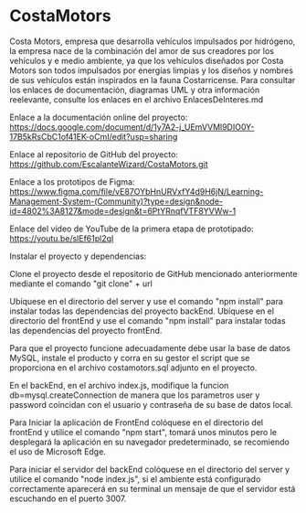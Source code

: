 # CostaMotors
Costa Motors, empresa que desarrolla vehículos impulsados por hidrógeno, la empresa nace de la combinación del amor de sus creadores por los vehículos y e medio ambiente, ya que los vehículos diseñados por Costa Motors son todos impulsados por energías limpias y los diseños y nombres de sus vehículos están inspirados en la fauna Costarricense.
Para consultar los enlaces de documentación, diagramas UML y otra información reelevante, consulte los enlaces en el archivo EnlacesDeInteres.md

Enlace a la documentación online del proyecto: https://docs.google.com/document/d/1y7A2-j_UEmVVMl9DIO0Y-17B5kRsCbC1of41EK-oCmI/edit?usp=sharing

Enlace al repositorio de GitHub del proyecto: https://github.com/EscalanteWizard/CostaMotors.git

Enlace a los prototipos de Figma: https://www.figma.com/file/vE87OYbHnURVxfY4d9H6jN/Learning-Management-System-(Community)?type=design&node-id=4802%3A8127&mode=design&t=6PtYRnqfVTF8YVWw-1

Enlace del vídeo de YouTube de la primera etapa de prototipado: https://youtu.be/slEf61pl2qI


Instalar el proyecto y dependencias:

Clone el proyecto desde el repositorio de GitHub mencionado anteriormente mediante el comando "git clone" + url

Ubíquese en el directorio del server y use el comando "npm install" para instalar todas las dependencias del proyecto backEnd.
Ubíquese en el directorio del frontEnd y use el comando "npm install" para instalar todas las dependencias del proyecto frontEnd.

Para que el proyecto funcione adecuadamente debe usar la base de datos MySQL, instale el producto y corra en su gestor el script que se proporciona en el archivo costamotors.sql adjunto en el proyecto.

En el backEnd, en el archivo index.js, modifique la funcion db=mysql.createConnection de manera que los parametros user y password coincidan con el usuario y contraseña de su base de datos local.

Para Iniciar la aplicación de FrontEnd colóquese en el directorio del frontEnd y utilice el comando "npm start", tomará unos minutos pero le desplegará la aplicación en su navegador predeterminado, se recomiendo el uso de Microsoft Edge.

Para iniciar el servidor del backEnd colóquese en el directorio del server y utilice el comando "node index.js", si el ambiente está configurado correctamente aparecerá en su terminal un mensaje de que el servidor está escuchando en el puerto 3007.